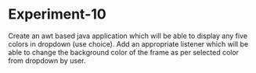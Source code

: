 # Experiment-10
Create an awt based java application which will be able to display any five colors in dropdown (use choice). Add an appropriate listener which will be able to change the background color of  the frame as per selected color from dropdown by user.
